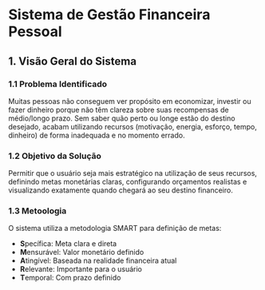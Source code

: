 # Sistema de Gestão Financeira Pessoal

## 1. Visão Geral do Sistema

### 1.1 Problema Identificado
Muitas pessoas não conseguem ver propósito em economizar, investir ou fazer dinheiro porque não têm clareza sobre suas recompensas de médio/longo prazo. Sem saber quão perto ou longe estão do destino desejado, acabam utilizando recursos (motivação, energia, esforço, tempo, dinheiro) de forma inadequada e no momento errado.

### 1.2 Objetivo da Solução
Permitir que o usuário seja mais estratégico na utilização de seus recursos, definindo metas monetárias claras, configurando orçamentos realistas e visualizando exatamente quando chegará ao seu destino financeiro.

### 1.3 Metoologia
O sistema utiliza a metodologia SMART para definição de metas:
- **S**pecífica: Meta clara e direta
- **M**ensurável: Valor monetário definido
- **A**tingível: Baseada na realidade financeira atual
- **R**elevante: Importante para o usuário
- **T**emporal: Com prazo definido
